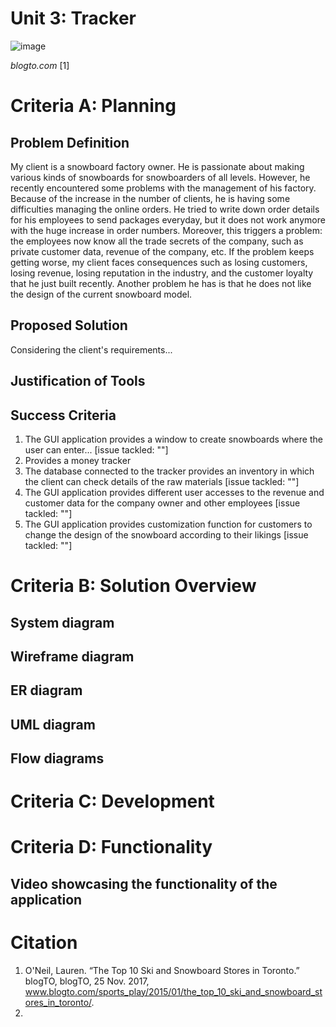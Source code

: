 # Unit 3: Tracker

![image](https://github.com/yuxuantaoisak/unit_3/assets/144768397/462102b4-c63c-49c3-96c4-1a441f8cebff)

*blogto.com* [1]


# Criteria A: Planning


## Problem Definition


My client is a snowboard factory owner. He is passionate about making various kinds of snowboards for snowboarders of all levels. However, he recently encountered some problems with the management of his factory. Because of the increase in the number of clients, he is having some difficulties managing the online orders. He tried to write down order details for his employees to send packages everyday, but it does not work anymore with the huge increase in order numbers. Moreover, this triggers a problem: the employees now know all the trade secrets of the company, such as private customer data, revenue of the company, etc. If the problem keeps getting worse, my client faces consequences such as losing customers, losing revenue, losing reputation in the industry, and the customer loyalty that he just built recently. Another problem he has is that he does not like the design of the current snowboard model. 


## Proposed Solution

Considering the client's requirements...

## Justification of Tools


## Success Criteria



1. The GUI application provides a window to create snowboards where the user can enter... [issue tackled: ""]
2. Provides a money tracker 
3. The database connected to the tracker provides an inventory in which the client can check details of the raw materials [issue tackled: ""]
4. The GUI application provides different user accesses to the revenue and customer data for the company owner and other employees [issue tackled: ""]
5. The GUI application provides customization function for customers to change the design of the snowboard according to their likings [issue tackled: ""]



# Criteria B: Solution Overview

## System diagram

## Wireframe diagram

## ER diagram

## UML diagram

## Flow diagrams

# Criteria C: Development


# Criteria D: Functionality

## Video showcasing the functionality of the application

# Citation

1. O&#39;Neil, Lauren. “The Top 10 Ski and Snowboard Stores in Toronto.” blogTO, blogTO, 25 Nov. 2017, www.blogto.com/sports_play/2015/01/the_top_10_ski_and_snowboard_stores_in_toronto/.
2. 
